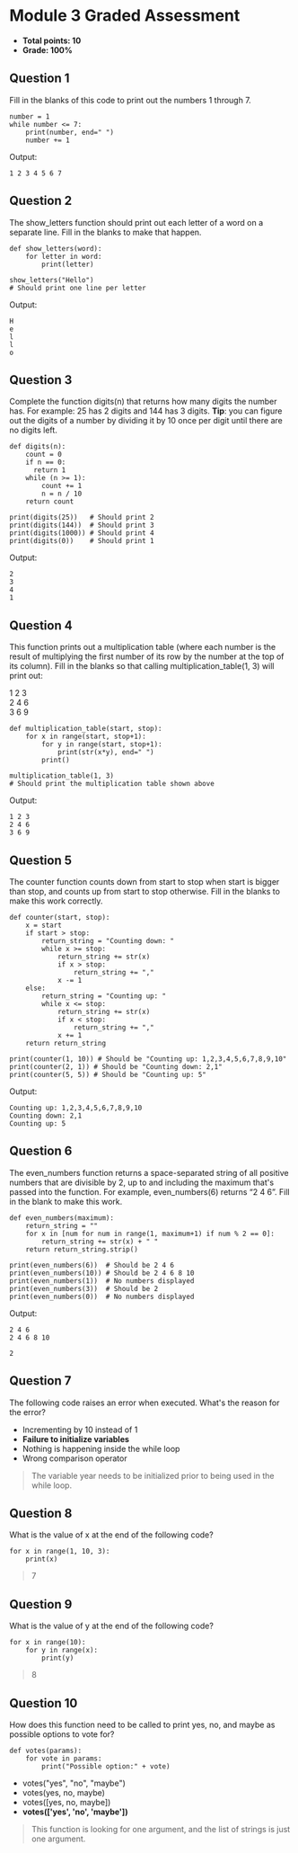 # Module 3 Graded Assessment
* **Total points: 10**
* **Grade: 100%**
 
## Question 1

Fill in the blanks of this code to print out the numbers 1 through 7.

```
number = 1
while number <= 7:
	print(number, end=" ")
	number += 1
```

Output:

```
1 2 3 4 5 6 7 
```

## Question 2

The show_letters function should print out each letter of a word on a separate line. Fill in the blanks to make that happen.

```
def show_letters(word):
	for letter in word:
		print(letter)

show_letters("Hello")
# Should print one line per letter
```

Output:

```
H
e
l
l
o
```

## Question 3

Complete the function digits(n) that returns how many digits the number has. For example: 25 has 2 digits and 144 has 3 digits. **Tip**: you can figure out the digits of a number by dividing it by 10 once per digit until there are no digits left.

```
def digits(n):
	count = 0
	if n == 0:
	  return 1
	while (n >= 1):
		count += 1
		n = n / 10
	return count
	
print(digits(25))   # Should print 2
print(digits(144))  # Should print 3
print(digits(1000)) # Should print 4
print(digits(0))    # Should print 1
```

Output:

```
2
3
4
1
```

## Question 4

This function prints out a multiplication table (where each number is the result of multiplying the first number of its row by the number at the top of its column). Fill in the blanks so that calling multiplication_table(1, 3) will print out:

1 2 3\
2 4 6\
3 6 9

```
def multiplication_table(start, stop):
	for x in range(start, stop+1):
		for y in range(start, stop+1):
			print(str(x*y), end=" ")
		print()

multiplication_table(1, 3)
# Should print the multiplication table shown above
```

Output:

```
1 2 3 
2 4 6 
3 6 9 
```

## Question 5

The counter function counts down from start to stop when start is bigger than stop, and counts up from start to stop otherwise. Fill in the blanks to make this work correctly.

```
def counter(start, stop):
	x = start
	if start > stop:
		return_string = "Counting down: "
		while x >= stop:
			return_string += str(x)
			if x > stop:
				return_string += ","
			x -= 1
	else:
		return_string = "Counting up: "
		while x <= stop:
			return_string += str(x)
			if x < stop:
				return_string += ","
			x += 1
	return return_string

print(counter(1, 10)) # Should be "Counting up: 1,2,3,4,5,6,7,8,9,10"
print(counter(2, 1)) # Should be "Counting down: 2,1"
print(counter(5, 5)) # Should be "Counting up: 5"
```

Output:

```
Counting up: 1,2,3,4,5,6,7,8,9,10
Counting down: 2,1
Counting up: 5
```

## Question 6

The even_numbers function returns a space-separated string of all positive numbers that are divisible by 2, up to and including the maximum that's passed into the function. For example, even_numbers(6) returns “2 4 6”. Fill in the blank to make this work.

```
def even_numbers(maximum):
	return_string = ""
	for x in [num for num in range(1, maximum+1) if num % 2 == 0]:
		return_string += str(x) + " "
	return return_string.strip()

print(even_numbers(6))  # Should be 2 4 6
print(even_numbers(10)) # Should be 2 4 6 8 10
print(even_numbers(1))  # No numbers displayed
print(even_numbers(3))  # Should be 2
print(even_numbers(0))  # No numbers displayed
```

Output:

```
2 4 6
2 4 6 8 10

2

```

## Question 7

The following code raises an error when executed. What's the reason for the error?

* Incrementing by 10 instead of 1
* **Failure to initialize variables**
* Nothing is happening inside the while loop
* Wrong comparison operator

> The variable year needs to be initialized prior to being used in the while loop.

## Question 8

What is the value of x at the end of the following code?

```
for x in range(1, 10, 3):
    print(x)
```

> 7

## Question 9

What is the value of y at the end of the following code?

```
for x in range(10):
    for y in range(x):
        print(y)
```

> 8
 
## Question 10

How does this function need to be called to print yes, no, and maybe as possible options to vote for?

```
def votes(params):
	for vote in params:
	    print("Possible option:" + vote)
```

* votes("yes", "no", "maybe")
* votes(yes, no, maybe)
* votes([yes, no, maybe])
* **votes(['yes', 'no', 'maybe'])**

> This function is looking for one argument, and the list of strings is just one argument. 